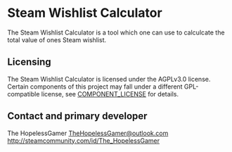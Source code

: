 # Steam Wishlist Calculator
The Steam Wishlist Calculator is a tool which one can use to calculcate the total value of ones Steam wishlist.

## Licensing
The Steam Wishlist Calculator is licensed under the AGPLv3.0 license. Certain components of this project may fall under a different GPL-compatible license, see [COMPONENT_LICENSE](COMPONENT_LICENSE) for details.

## Contact and primary developer
The HopelessGamer
TheHopelessGamer@outlook.com
http://steamcommunity.com/id/The_HopelessGamer
